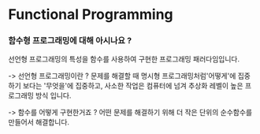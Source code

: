 # Functional Programming

### 함수형 프로그래밍에 대해 아시나요 ? 


선언형 프로그래밍의 특성을 함수를 사용하여 구현한 프로그래밍 패러다임입니다. 

-> 선언형 프로그래밍이란 ?
문제를 해결할 때 명시형 프로그래밍처럼'어떻게'에 집중하기 보다는 
'무엇을'에 집중하고, 사소한 작업은 컴퓨터에 넘겨 추상화 레벨이 높은 프로그래밍 방식 입니다. 

-> 함수를 어떻게 구현한거죠 ?
어떤 문제를 해결하기 위해 더 작은 단위의 순수함수를 만들어서 해결합니다.